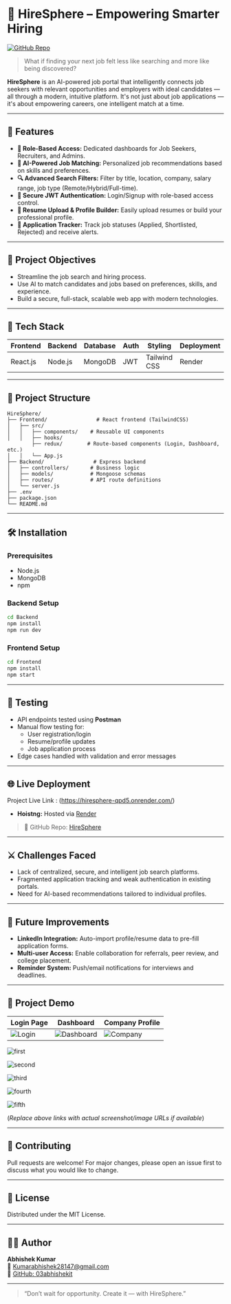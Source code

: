 
# 💼 HireSphere – Empowering Smarter Hiring

[![GitHub Repo](https://img.shields.io/badge/View%20Project-03abhishekit%2FHireSphere-blue?style=for-the-badge&logo=github)](https://github.com/03abhishekit/HireSphere)

> What if finding your next job felt less like searching and more like being discovered?

**HireSphere** is an AI-powered job portal that intelligently connects job seekers with relevant opportunities and employers with ideal candidates — all through a modern, intuitive platform. It's not just about job applications — it's about empowering careers, one intelligent match at a time.

---

## 🚀 Features

- **👤 Role-Based Access:** Dedicated dashboards for Job Seekers, Recruiters, and Admins.
- **🤖 AI-Powered Job Matching:** Personalized job recommendations based on skills and preferences.
- **🔍 Advanced Search Filters:** Filter by title, location, company, salary range, job type (Remote/Hybrid/Full-time).
- **🔐 Secure JWT Authentication:** Login/Signup with role-based access control.
- **📄 Resume Upload & Profile Builder:** Easily upload resumes or build your professional profile.
- **📌 Application Tracker:** Track job statuses (Applied, Shortlisted, Rejected) and receive alerts.

---

## 🎯 Project Objectives

- Streamline the job search and hiring process.
- Use AI to match candidates and jobs based on preferences, skills, and experience.
- Build a secure, full-stack, scalable web app with modern technologies.

---

## 🧠 Tech Stack

| Frontend   | Backend     | Database | Auth     | Styling      | Deployment |
|------------|-------------|----------|----------|--------------|------------|
| React.js   | Node.js     | MongoDB  | JWT      | Tailwind CSS |  Render |

---

## 📂 Project Structure

```
HireSphere/
├── Frontend/                # React frontend (TailwindCSS)
│   ├── src/
│   │   ├── components/    # Reusable UI components
│   │   ├── hooks/
        ├── redux/        # Route-based components (Login, Dashboard, etc.)
│   │   └── App.js
├── Backend/                # Express backend
│   ├── controllers/       # Business logic
│   ├── models/            # Mongoose schemas
│   ├── routes/            # API route definitions
│   └── server.js
├── .env
├── package.json
└── README.md
```

---

## 🛠️ Installation

### Prerequisites

- Node.js
- MongoDB
- npm

### Backend Setup

```bash
cd Backend
npm install
npm run dev
```

### Frontend Setup

```bash
cd Frontend
npm install
npm start
```

---

## 🧪 Testing

- API endpoints tested using **Postman**
- Manual flow testing for:
  - User registration/login
  - Resume/profile updates
  - Job application process
- Edge cases handled with validation and error messages

---

## 🌐 Live Deployment

Project Live Link  :   (https://hiresphere-qpd5.onrender.com/)


- **Hoistng:** Hosted via [Render](https://render.com/)

> 📎 GitHub Repo: [HireSphere](https://github.com/03abhishekit/HireSphere)

---

## ⚔️ Challenges Faced

- Lack of centralized, secure, and intelligent job search platforms.
- Fragmented application tracking and weak authentication in existing portals.
- Need for AI-based recommendations tailored to individual profiles.

---

## 🔮 Future Improvements

- **LinkedIn Integration:** Auto-import profile/resume data to pre-fill application forms.
- **Multi-user Access:** Enable collaboration for referrals, peer review, and college placement.
- **Reminder System:** Push/email notifications for interviews and deadlines.

---

## 🎥 Project Demo

| Login Page | Dashboard | Company Profile |
|------------|-----------|-----------------|
| ![Login](link) | ![Dashboard](link) | ![Company](link) |.

![first](https://github.com/user-attachments/assets/fd46a593-474e-43b8-9a9b-63c28db96518)

![second](https://github.com/user-attachments/assets/06df8b14-f5e2-4f91-8c56-789435fe3851)

![third](https://github.com/user-attachments/assets/66315a56-b9d4-4cad-9073-0e421a3fe44b)

![fourth](https://github.com/user-attachments/assets/16a145c8-6bd8-4b21-b084-08acdbca2e99)

![fifth](https://github.com/user-attachments/assets/1337df17-f7ca-467d-a9b9-804d99da0470)






(*Replace above links with actual screenshot/image URLs if available*)

---

## 🤝 Contributing

Pull requests are welcome! For major changes, please open an issue first to discuss what you would like to change.

---

## 📄 License

Distributed under the MIT License.

---

## 👨‍💻 Author

**Abhishek Kumar**  
📧 [Kumarabhishek28147@gmail.com](mailto:Kumarabhishek28147@gmail.com)  
🔗 [GitHub: 03abhishekit](https://github.com/03abhishekit)

---

> “Don’t wait for opportunity. Create it — with HireSphere.”
